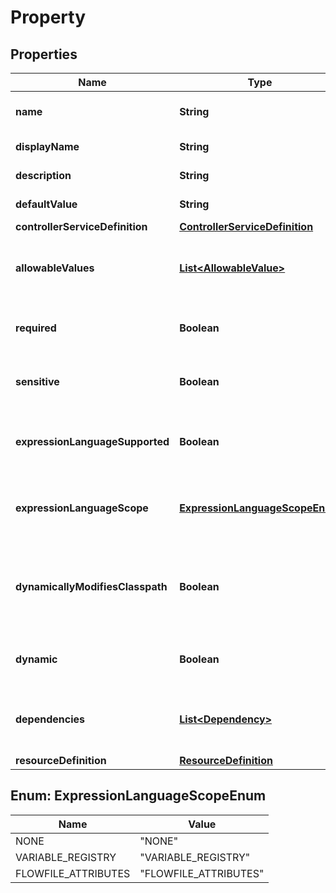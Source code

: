 # Property

## Properties
Name | Type | Description | Notes
------------ | ------------- | ------------- | -------------
**name** | **String** | The name of the property |  [optional]
**displayName** | **String** | The display name |  [optional]
**description** | **String** | The description |  [optional]
**defaultValue** | **String** | The default value |  [optional]
**controllerServiceDefinition** | [**ControllerServiceDefinition**](ControllerServiceDefinition.md) |  |  [optional]
**allowableValues** | [**List&lt;AllowableValue&gt;**](AllowableValue.md) | The allowable values for this property |  [optional]
**required** | **Boolean** | Whether or not the property is required |  [optional]
**sensitive** | **Boolean** | Whether or not the property is sensitive |  [optional]
**expressionLanguageSupported** | **Boolean** | Whether or not expression language is supported |  [optional]
**expressionLanguageScope** | [**ExpressionLanguageScopeEnum**](#ExpressionLanguageScopeEnum) | The scope of expression language support |  [optional]
**dynamicallyModifiesClasspath** | **Boolean** | Whether or not the processor dynamically modifies the classpath |  [optional]
**dynamic** | **Boolean** | Whether or not the processor is dynamic |  [optional]
**dependencies** | [**List&lt;Dependency&gt;**](Dependency.md) | The properties that this property depends on |  [optional]
**resourceDefinition** | [**ResourceDefinition**](ResourceDefinition.md) |  |  [optional]

<a name="ExpressionLanguageScopeEnum"></a>
## Enum: ExpressionLanguageScopeEnum
Name | Value
---- | -----
NONE | &quot;NONE&quot;
VARIABLE_REGISTRY | &quot;VARIABLE_REGISTRY&quot;
FLOWFILE_ATTRIBUTES | &quot;FLOWFILE_ATTRIBUTES&quot;
